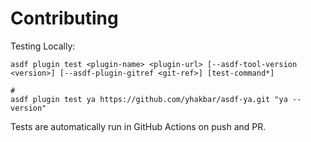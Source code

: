 # Contributing

Testing Locally:

```shell
asdf plugin test <plugin-name> <plugin-url> [--asdf-tool-version <version>] [--asdf-plugin-gitref <git-ref>] [test-command*]

#
asdf plugin test ya https://github.com/yhakbar/asdf-ya.git "ya --version"
```

Tests are automatically run in GitHub Actions on push and PR.
